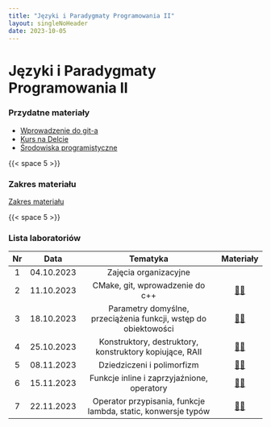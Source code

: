 ```yaml
---
title: "Języki i Paradygmaty Programowania II"
layout: singleNoHeader
date: 2023-10-05
---
```


# Języki i Paradygmaty Programowania II

### Przydatne materiały

* [Wprowadzenie do git-a](/page/materials/git)
* [Kurs na Delcie](https://delta.pk.edu.pl/course/view.php?id=4503)
* [Środowiska programistyczne](/page/materials/jipp-ii-2023/resources)

{{< space 5 >}}

### Zakres materiału

[Zakres materiału](/page/materials/jipp-ii-2023/zakres/)

{{< space 5 >}}

### Lista laboratoriów

|  Nr   |    Data    |            Tematyka             |               Materiały               |
| :---: | :--------: | :-----------------------------: | :-----------------------------------: |
|   1   | 04.10.2023 |      Zajęcia organizacyjne      |                                       |
|   2   | 11.10.2023 | CMake, git, wprowadzenie do c++ | [📄🔗](/page/materials/jipp-ii-2023/z2) |
|   3   | 18.10.2023 | Parametry domyślne, przeciążenia funkcji, wstęp do obiektowości | [📄🔗](/page/materials/jipp-ii-2023/z3) |
|   4   | 25.10.2023 | Konstruktory, destruktory, konstruktory kopiujące, RAII | [📄🔗](/page/materials/jipp-ii-2023/z4) |
|   5   | 08.11.2023 | Dziedziczeni i polimorfizm | [📄🔗](/page/materials/jipp-ii-2023/z5) |
|   6   | 15.11.2023 | Funkcje inline i zaprzyjaźnione, operatory | [📄🔗](/page/materials/jipp-ii-2023/z6) |
|   7   | 22.11.2023 | Operator przypisania, funkcje lambda, static, konwersje typów | [📄🔗](/page/materials/jipp-ii-2023/z7) |

